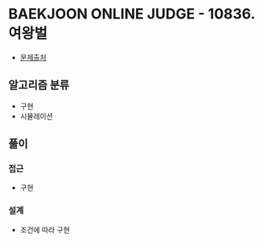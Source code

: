 # BAEKJOON ONLINE JUDGE - 10836. 여왕벌

- [문제출처](https://www.acmicpc.net/problem/10836 '10836. 여왕벌')

## 알고리즘 분류

- 구현
- 시뮬레이션

## 풀이

### 접근

- 구현

### 설계

- 조건에 따라 구현
